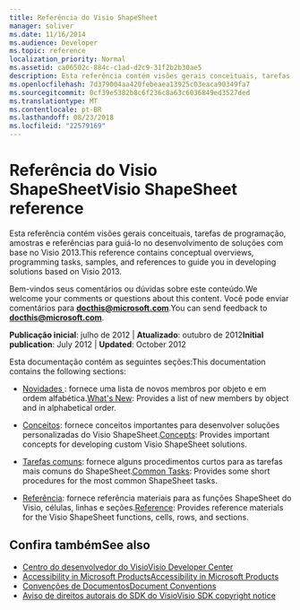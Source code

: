 ```yaml
---
title: Referência do Visio ShapeSheet
manager: soliver
ms.date: 11/16/2014
ms.audience: Developer
ms.topic: reference
localization_priority: Normal
ms.assetid: ca06502c-884c-c1ad-d2c9-31f2b2b30ae5
description: Esta referência contém visões gerais conceituais, tarefas de programação, amostras e referências para guiá-lo no desenvolvimento de soluções com base no Visio 2013.
ms.openlocfilehash: 7d379004aa420febeaea13925c03eaca90349fa7
ms.sourcegitcommit: 0cf39e5382b8c6f236c8a63c6036849ed3527ded
ms.translationtype: MT
ms.contentlocale: pt-BR
ms.lasthandoff: 08/23/2018
ms.locfileid: "22579169"
---
```

# <a name="visio-shapesheet-reference"></a><span data-ttu-id="04d5e-103">Referência do Visio ShapeSheet</span><span class="sxs-lookup"><span data-stu-id="04d5e-103">Visio ShapeSheet reference</span></span>

<span data-ttu-id="04d5e-104">Esta referência contém visões gerais conceituais, tarefas de programação, amostras e referências para guiá-lo no desenvolvimento de soluções com base no Visio 2013.</span><span class="sxs-lookup"><span data-stu-id="04d5e-104">This reference contains conceptual overviews, programming tasks, samples, and references to guide you in developing solutions based on Visio 2013.</span></span>
  
<span data-ttu-id="04d5e-105">Bem-vindos seus comentários ou dúvidas sobre este conteúdo.</span><span class="sxs-lookup"><span data-stu-id="04d5e-105">We welcome your comments or questions about this content.</span></span> <span data-ttu-id="04d5e-106">Você pode enviar comentários para **[docthis@microsoft.com](mailto:docthis@microsoft.com)**.</span><span class="sxs-lookup"><span data-stu-id="04d5e-106">You can send feedback to **[docthis@microsoft.com](mailto:docthis@microsoft.com)**.</span></span> 
  
 <span data-ttu-id="04d5e-107">**Publicação inicial**: julho de 2012 | **Atualizado**: outubro de 2012</span><span class="sxs-lookup"><span data-stu-id="04d5e-107">**Initial publication**: July 2012 | **Updated**: October 2012</span></span>
  
<span data-ttu-id="04d5e-108">Esta documentação contém as seguintes seções:</span><span class="sxs-lookup"><span data-stu-id="04d5e-108">This documentation contains the following sections:</span></span>
  
- <span data-ttu-id="04d5e-109">[Novidades					](what-s-new-for-visio-shapesheet-developers.md): fornece uma lista de novos membros por objeto e em ordem alfabética.</span><span class="sxs-lookup"><span data-stu-id="04d5e-109">[What's New](what-s-new-for-visio-shapesheet-developers.md): Provides a list of new members by object and in alphabetical order.</span></span>
    
- <span data-ttu-id="04d5e-110">[Conceitos](concepts-visio-shapesheet.md): fornece conceitos importantes para desenvolver soluções personalizadas do Visio ShapeSheet.</span><span class="sxs-lookup"><span data-stu-id="04d5e-110">[Concepts](concepts-visio-shapesheet.md): Provides important concepts for developing custom Visio ShapeSheet solutions.</span></span>
    
- <span data-ttu-id="04d5e-111">[Tarefas comuns](common-tasks-visio-shapesheet.md): fornece alguns procedimentos curtos para as tarefas mais comuns do ShapeSheet.</span><span class="sxs-lookup"><span data-stu-id="04d5e-111">[Common Tasks](common-tasks-visio-shapesheet.md): Provides some short procedures for the most common ShapeSheet tasks.</span></span>
    
- <span data-ttu-id="04d5e-112">[Referência](reference-visio-shapesheet.md): fornece referência materiais para as funções ShapeSheet do Visio, células, linhas e seções.</span><span class="sxs-lookup"><span data-stu-id="04d5e-112">[Reference](reference-visio-shapesheet.md): Provides reference materials for the Visio ShapeSheet functions, cells, rows, and sections.</span></span>
    
## <a name="see-also"></a><span data-ttu-id="04d5e-113">Confira também</span><span class="sxs-lookup"><span data-stu-id="04d5e-113">See also</span></span>

- [<span data-ttu-id="04d5e-114">Centro do desenvolvedor do Visio</span><span class="sxs-lookup"><span data-stu-id="04d5e-114">Visio Developer Center</span></span>](http://msdn.microsoft.com/en-us/office/aa905478.aspx)    
- [<span data-ttu-id="04d5e-115">Accessibility in Microsoft Products</span><span class="sxs-lookup"><span data-stu-id="04d5e-115">Accessibility in Microsoft Products</span></span>](http://www.microsoft.com/enable/products/default.aspx)    
- [<span data-ttu-id="04d5e-116">Convenções de Documentos</span><span class="sxs-lookup"><span data-stu-id="04d5e-116">Document Conventions</span></span>](http://msdn.microsoft.com/en-us/office/aa905365.aspx)   
- [<span data-ttu-id="04d5e-117">Aviso de direitos autorais do SDK do Visio</span><span class="sxs-lookup"><span data-stu-id="04d5e-117">Visio SDK copyright notice</span></span>](visio-sdk-copyright-notice.md)

    

